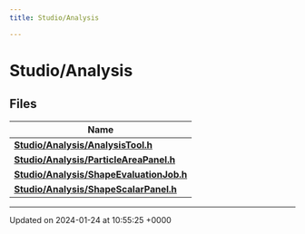 ```yaml
---
title: Studio/Analysis

---
```


# Studio/Analysis



## Files

| Name           |
| -------------- |
| **[Studio/Analysis/AnalysisTool.h](../Files/AnalysisTool_8h.md#file-analysistool.h)**  |
| **[Studio/Analysis/ParticleAreaPanel.h](../Files/ParticleAreaPanel_8h.md#file-particleareapanel.h)**  |
| **[Studio/Analysis/ShapeEvaluationJob.h](../Files/ShapeEvaluationJob_8h.md#file-shapeevaluationjob.h)**  |
| **[Studio/Analysis/ShapeScalarPanel.h](../Files/ShapeScalarPanel_8h.md#file-shapescalarpanel.h)**  |






-------------------------------

Updated on 2024-01-24 at 10:55:25 +0000
